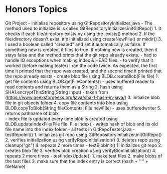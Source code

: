 # Honors Topics
Git Project
    - initialize repository using GitRepositoryInitializer.java
        - The method used to initialize is is called GitRepositoryInitializer.initGitRepo()
            1. It checks if each file/directory exists by using the .exists() method
            2. If the file/directory doesn't exist, it's initialized using createNewFile() or mkdir()
            3. I used a boolean called "created" and set it automatically as false. If something new is created, it flips to true. If nothing new is created, then it stays false and the method prints that the git repo already exists.
        - had to handle IO exceptions when making index & HEAD files.
        - to verify that it worked (before making tester) I ran the code twice. As expected, the first time it printed that the repo was created, and the second time it printed that the repo already exists
    - create blob file using BLOB.createBlob(File file)
        1. get file contents using BLOB.getFileContents()
            - uses buffered reader to read contents and returns them as a String
        2. hash using SHA1.encryptThisString(String input)
            - taken from (https://www.geeksforgeeks.org/java/sha-1-hash-in-java/)
        3. initialize blob file in git objects folder
        4. copy file contents into blob using BLOB.copyToBlob(String fileContents, File newFile)
            - uses bufferedwriter
        5. returns pathname of blob   
    - index file is updated every time blob is created using BLOB.updateIndexFile(File file, File index)
        - writes hash of blob and its old file name into the index folder
    - all tests in GitRepoTester.java
        - testRepoInit()
            1. initializes git repo using GitRepositoryInitializer.initGitRepo()
            2. verifies initialization using verifyRepoInitialization()
            3. deletes repo using cleanup("git")
            4. repeats 2 more times
         - testBlobInit()
            1. initializes git repo
            2. creates blob file
            3. verifies blob creation using verifyBlobInitialization()
            4. repeats 2 more times
        - testIndexUpdate()
            1. make test files
            2. make blobs of the test files
            3. make sure that the index entry is correct (hash + " " + fileName)